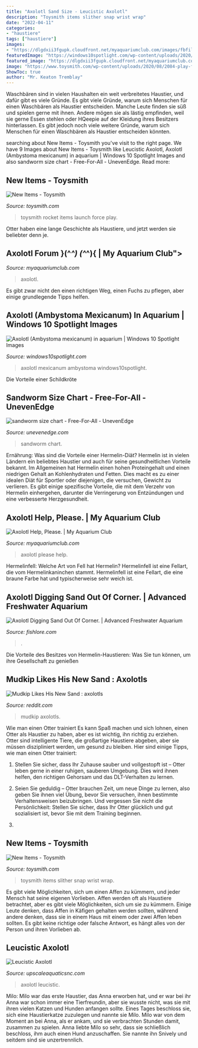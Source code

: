```yaml
---
title: "Axolotl Sand Size - Leucistic Axolotl"
description: "Toysmith items slither snap wrist wrap"
date: "2022-04-11"
categories:
- "haustiere"
tags: ["haustiere"]
images:
- "https://dlgdxii3fgupk.cloudfront.net/myaquariumclub.com/images/fbfiles/images/414w/image-4014e2be8c1d69d71ed9d17f99e1010a_v_1517450346.jpg"
featuredImage: "https://windows10spotlight.com/wp-content/uploads/2020/03/f952103cdbebb1b5dc3bf4767e3d6386.jpg"
featured_image: "https://dlgdxii3fgupk.cloudfront.net/myaquariumclub.com/images/fbfiles/images/B9F8B9CD-EB95-4328-A693-77D2D0559F52-dr4atdl0o7_v_1558800556.jpeg"
image: "https://www.toysmith.com/wp-content/uploads/2020/08/2084-play-force-launch-rocket.png"
ShowToc: true
author: "Mr. Keaton Tremblay"
---
```



Waschbären sind in vielen Haushalten ein weit verbreitetes Haustier, und dafür gibt es viele Gründe.
Es gibt viele Gründe, warum sich Menschen für einen Waschbären als Haustier entscheiden. Manche Leute finden sie süß und spielen gerne mit ihnen. Andere mögen sie als lästig empfinden, weil sie gerne Essen stehlen oder HQeepie auf der Kleidung ihres Besitzers hinterlassen. Es gibt jedoch noch viele weitere Gründe, warum sich Menschen für einen Waschbären als Haustier entscheiden könnten.

	

		
searching about New Items - Toysmith you've visit to the right page. We have 9 Images about New Items - Toysmith like Leucistic Axolotl, Axolotl (Ambystoma mexicanum) in aquarium | Windows 10 Spotlight Images and also sandworm size chart - Free-For-All - UnevenEdge. Read more:
		
    
## New Items - Toysmith

<img loading=lazy src="https://www.toysmith.com/wp-content/uploads/2020/08/2084-play-force-launch-rocket.png" onerror="this.onerror=null;this.src='https://tse2.mm.bing.net/th?id=OIP.eL_BdPrv5n8kto6VHwvowQHaHa&amp;pid=15.1';" alt="New Items - Toysmith">

_Source: toysmith.com_

>toysmith rocket items launch force play. 

	

Otter haben eine lange Geschichte als Haustiere, und jetzt werden sie beliebter denn je.

    
## Axolotl Forum }(^_^) (^_^){ | My Aquarium Club">

_Source: myaquariumclub.com_

>axolotl. 

	

Es gibt zwar nicht den einen richtigen Weg, einen Fuchs zu pflegen, aber einige grundlegende Tipps helfen.

    
## Axolotl (Ambystoma Mexicanum) In Aquarium | Windows 10 Spotlight Images

<img loading=lazy src="https://windows10spotlight.com/wp-content/uploads/2020/03/f952103cdbebb1b5dc3bf4767e3d6386.jpg" onerror="this.onerror=null;this.src='https://tse4.mm.bing.net/th?id=OIP.-VIQPNvrsbXcO_R2fj1jhgHaEK&amp;pid=15.1';" alt="Axolotl (Ambystoma mexicanum) in aquarium | Windows 10 Spotlight Images">

_Source: windows10spotlight.com_

>axolotl mexicanum ambystoma windows10spotlight. 

	

Die Vorteile einer Schildkröte

    
## Sandworm Size Chart - Free-For-All - UnevenEdge

<img loading=lazy src="https://pbs.twimg.com/media/DT2JdqiVMAAORdr.jpg" onerror="this.onerror=null;this.src='https://tse3.mm.bing.net/th?id=OIP.NGr664r1_mFUeB6LB1b-jAHaGM&amp;pid=15.1';" alt="sandworm size chart - Free-For-All - UnevenEdge">

_Source: unevenedge.com_

>sandworm chart. 

	

Ernährung: Was sind die Vorteile einer Hermelin-Diät?
Hermelin ist in vielen Ländern ein beliebtes Haustier und auch für seine gesundheitlichen Vorteile bekannt. Im Allgemeinen hat Hermelin einen hohen Proteingehalt und einen niedrigen Gehalt an Kohlenhydraten und Fetten. Dies macht es zu einer idealen Diät für Sportler oder diejenigen, die versuchen, Gewicht zu verlieren. Es gibt einige spezifische Vorteile, die mit dem Verzehr von Hermelin einhergehen, darunter die Verringerung von Entzündungen und eine verbesserte Herzgesundheit.

    
## Axolotl Help, Please. | My Aquarium Club

<img loading=lazy src="https://dlgdxii3fgupk.cloudfront.net/myaquariumclub.com/images/fbfiles/images/B9F8B9CD-EB95-4328-A693-77D2D0559F52-dr4atdl0o7_v_1558800556.jpeg" onerror="this.onerror=null;this.src='https://tse3.mm.bing.net/th?id=OIP.Nt5E9tl3fWoper8Mbjj6PQHaFj&amp;pid=15.1';" alt="Axolotl Help, Please. | My Aquarium Club">

_Source: myaquariumclub.com_

>axolotl please help. 

	

Hermelinfell: Welche Art von Fell hat Hermelin?
Hermelinfell ist eine Fellart, die vom Hermelinkaninchen stammt. Hermelinfell ist eine Fellart, die eine braune Farbe hat und typischerweise sehr weich ist.

    
## Axolotl Digging Sand Out Of Corner. | Advanced Freshwater Aquarium

<img loading=lazy src="https://www.fishlore.com/aquariumfishforum/data/attachments/386/386181-451a8debb0cd6633d13120eb502f0c53.jpg" onerror="this.onerror=null;this.src='https://tse2.mm.bing.net/th?id=OIP.omCzyok0PLlRu8siTs_00QAAAA&amp;pid=15.1';" alt="Axolotl Digging Sand Out Of Corner. | Advanced Freshwater Aquarium">

_Source: fishlore.com_

>. 

	

Die Vorteile des Besitzes von Hermelin-Haustieren: Was Sie tun können, um ihre Gesellschaft zu genießen

    
## Mudkip Likes His New Sand : Axolotls

<img loading=lazy src="https://i.redd.it/fp54czmadkm21.jpg" onerror="this.onerror=null;this.src='https://tse1.mm.bing.net/th?id=OIP.yRxMN0kZ4TQJ1eKpma5ppQHaFj&amp;pid=15.1';" alt="Mudkip Likes His New Sand : axolotls">

_Source: reddit.com_

>mudkip axolotls. 

	

Wie man einen Otter trainiert
Es kann Spaß machen und sich lohnen, einen Otter als Haustier zu haben, aber es ist wichtig, ihn richtig zu erziehen. Otter sind intelligente Tiere, die großartige Haustiere abgeben, aber sie müssen diszipliniert werden, um gesund zu bleiben. Hier sind einige Tipps, wie man einen Otter trainiert:
1. Stellen Sie sicher, dass Ihr Zuhause sauber und vollgestopft ist – Otter leben gerne in einer ruhigen, sauberen Umgebung. Dies wird ihnen helfen, den richtigen Gehorsam und das DLT-Verhalten zu lernen.

2. Seien Sie geduldig – Otter brauchen Zeit, um neue Dinge zu lernen, also geben Sie ihnen viel Übung, bevor Sie versuchen, ihnen bestimmte Verhaltensweisen beizubringen. Und vergessen Sie nicht die Persönlichkeit: Stellen Sie sicher, dass Ihr Otter glücklich und gut sozialisiert ist, bevor Sie mit dem Training beginnen.

3.

    
## New Items - Toysmith

<img loading=lazy src="https://www.toysmith.com/wp-content/uploads/2020/08/6335_slither-snap-bracelet.png" onerror="this.onerror=null;this.src='https://tse4.mm.bing.net/th?id=OIP.Se-n1xlA4i4nATumVjwHCQHaHa&amp;pid=15.1';" alt="New Items - Toysmith">

_Source: toysmith.com_

>toysmith items slither snap wrist wrap. 

	

Es gibt viele Möglichkeiten, sich um einen Affen zu kümmern, und jeder Mensch hat seine eigenen Vorlieben.
Affen werden oft als Haustiere betrachtet, aber es gibt viele Möglichkeiten, sich um sie zu kümmern. Einige Leute denken, dass Affen in Käfigen gehalten werden sollten, während andere denken, dass sie in einem Haus mit einem oder zwei Affen leben sollten. Es gibt keine richtige oder falsche Antwort, es hängt alles von der Person und ihren Vorlieben ab.

    
## Leucistic Axolotl

<img loading=lazy src="http://www.upscaleaquaticsnc.com/uploads/1/3/1/0/13105816/s443410835707805696_p206_i3_w1764.jpeg" onerror="this.onerror=null;this.src='https://tse4.mm.bing.net/th?id=OIP.btMDGdfK9ZxLhLjbTWKk8wHaDC&amp;pid=15.1';" alt="Leucistic Axolotl">

_Source: upscaleaquaticsnc.com_

>axolotl leucistic. 

	

Milo: Milo war das erste Haustier, das Anna erworben hat, und er war bei ihr
Anna war schon immer eine Tierfreundin, aber sie wusste nicht, was sie mit ihren vielen Katzen und Hunden anfangen sollte. Eines Tages beschloss sie, sich eine Haustierkatze zuzulegen und nannte sie Milo. Milo war von dem Moment an bei Anna, als er ankam, und sie verbrachten Stunden damit, zusammen zu spielen. Anna liebte Milo so sehr, dass sie schließlich beschloss, ihm auch einen Hund anzuschaffen. Sie nannte ihn Snively und seitdem sind sie unzertrennlich.

